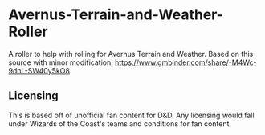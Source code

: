 # Avernus-Terrain-and-Weather-Roller
A roller to help with rolling for Avernus Terrain and Weather. Based on this source with minor modification. https://www.gmbinder.com/share/-M4Wc-9dnL-SW40y5kO8

## Licensing
This is based off of unofficial fan content for D&D. Any licensing would fall under Wizards of the Coast's teams and conditions for fan content.
